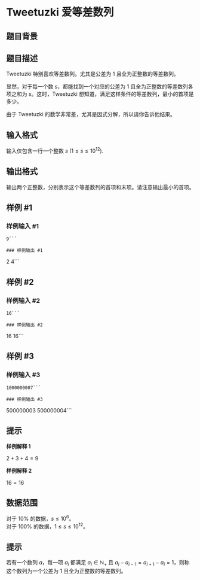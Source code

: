 # Tweetuzki 爱等差数列

## 题目背景



## 题目描述

Tweetuzki 特别喜欢等差数列。尤其是公差为 $1$ 且全为正整数的等差数列。

显然，对于每一个数 $s$，都能找到一个对应的公差为 $1$ 且全为正整数的等差数列各项之和为 $s$。这时，Tweetuzki 想知道，满足这样条件的等差数列，最小的首项是多少。

由于 Tweetuzki 的数学非常差，尤其是因式分解，所以请你告诉他结果。

## 输入格式

输入仅包含一行一个整数 $s$ $(1 \le s \le 10^{12})$.

## 输出格式

输出两个正整数，分别表示这个等差数列的首项和末项。请注意输出最小的首项。

## 样例 #1

### 样例输入 #1
```
9```

### 样例输出 #1

```
2 4```

## 样例 #2

### 样例输入 #2
```
16```

### 样例输出 #2

```
16 16```

## 样例 #3

### 样例输入 #3
```
1000000007```

### 样例输出 #3

```
500000003 500000004```

## 提示

**样例解释 1**

$2 + 3 + 4 = 9$

**样例解释 2**

$16 = 16$

## 数据范围

对于 $10\%$ 的数据，$s \le 10^6$。  
对于 $100\%$ 的数据，$1 \le s \le 10^{12}$。

## 提示

若有一个数列 $a$，每一项 $a_i$ 都满足 $a_i \in \mathbb{N_{+}}$ 且 $a_i - a_{i - 1} = a_{i + 1} - a_i = 1$，则称这个数列为一个公差为 $1$ 且全为正整数的等差数列。
